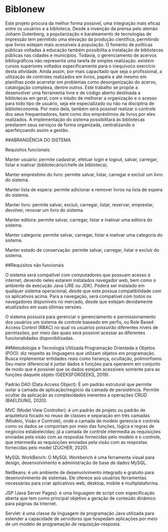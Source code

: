 # Biblonew
Este projeto procura da melhor forma possível, uma integração mais eficaz entre os usuários e a biblioteca. Desde a invenção da prensa pelo alemão Johann Gutenberg, a popularização e barateamento de tecnologias de impressão tem permitido uma elevação da produção científica, permitindo que livros estejam mais acessíveis à população. O fomento de políticas públicas voltadas à educação também possibilita a instalação de bibliotecas públicas nas cidades e municípios. 
Todavia, o gerenciamento de acervos bibliográficos não representa uma tarefa de simples realização. existem cursos superiores voltados especificamente para o inequívoco exercício desta atividade. Ainda assim, por mais capacitado que seja o profissional, a utilização de controles realizados em livros, papéis e até mesmo em planilhas pode acarretar em problemas como desorganização do acervo, catalogação complexa, dentre outros. 
Este trabalho se propõe a desenvolver uma ferramenta livre e de código aberto destinada a bibliotecas em geral, com o intuito de melhorar a organização e o acesso para todo tipo de usuário, seja ele especializado ou não na disciplina de biblioteconomia. Por meio dela, também será possível realizar o controle dos seus frequentadores, bem como dos empréstimos de livros por eles realizados. 
A implementação do sistema possibilitará às bibliotecas prestarem seus serviços de forma organizada, centralizando e aperfeiçoando assim a gestão.


##ABRANGÊNCIA DO SISTEMA

Requisitos funcionais: 

Manter usuário: permite cadastrar, efetuar login e logout, salvar, carregar, listar e 
inativar (bibliotecário/chefe de biblioteca).

Manter empréstimo do livro: permite salvar, listar, carregar e excluir um livro do 
sistema.

Manter lista de espera: permite adicionar e remover livros na lista de espera do 
sistema. 

Manter livro: permite salvar, excluir, carregar, listar, reservar, emprestar, devolver, 
renovar um livro do sistema. 

Manter editora: permite salvar, carregar, listar e inativar uma editora do sistema. 

Manter categoria: permite salvar, carregar, listar e inativar uma categoria do sistema. 

Manter estado de conservação: permite salvar, carregar, listar e excluir do sistema. 


##Requisitos não funcionais 

O sistema será compatível com computadores que possuam acesso à internet, 
devendo neles estarem instalados navegador web, bem como o ambiente de 
execução Java (JRE ou JDK). Poderá ser instalado em qualquer sistema operacional, 
desde que este possua compatibilidade com os aplicativos acima. Para a navegação, 
será compatível com todos os navegadores disponíveis no mercado, desde que 
estejam devidamente atualizados em suas últimas versões. 

O sistema possuirá para gerenciar o gerenciamento e permissionamento dos 
usuários um sistema de controle baseado em perfis, ou Role Based Access Control 
(RBAC) no qual os usuários possuirão diferentes níveis de permissões, por meio das 
quais será possível acessar as diferentes funcionalidades disponibilizadas. 


##Metodologia e Tecnologia Utilizada 
Programação Orientada a Objetos (POO): diz respeito as linguagens que utilizam 
objetos em programação. Busca implementar entidades reais como herança, 
ocultação, polimorfismo. Seu maior diferencial é juntar dados e funções para operarem 
em conjunto de modo que é possível que os dados estejam acessíveis somente para 
as funções daquele objeto (GEEKSFORGEEKS, 2019). 

Padrão DAO (Data Access Object): É um padrão estrutural que permite isolar a 
camada de aplicação/negócio da camada de persistência. Permite ocultar da 
aplicação as complexidades inerentes a operações CRUD (BAELDUNG, 2020). 

MVC (Model View Controller): é um padrão de projeto ou padrão de arquitetura 
focado no reuso de classes e separação em três camadas (Modelo, Visão e Controle), 
onde a camada de modelo gerencia e controla como os dados se comportam por meio 
das funções, lógica e regras de negócios estabelecidas; já a camada de controle 
intermedia as requisições enviadas pela visão com as respostas fornecidas pelo 
modelo e o controle, que intermedia as requisições enviadas pela visão com as 
respostas fornecidas pelo model (ZUCHER, 2020). 

MySQL WorkBench: O MySQL Workbench é uma ferramenta visual para design, 
desenvolvimento e administração de base de dados MySQL.

NetBeans: é um ambiente de desenvolvimento integrado e gratuito para 
desenvolvimento de sistemas. Ele oferece aos usuários ferramentas necessárias para 
criar aplicativos web, desktop, mobile e multiplataforma. 

JSP (Java Server Pages): é uma linguagem de script com especificação aberta que 
tem como principal objetivo a geração de conteúdo dinâmico para páginas da Internet.

Servlet: é uma classe da linguagem de programação Java utilizada para estender a 
capacidade de servidores que hospedam aplicações por meio de um modelo de 
programação de requisição-resposta. 
